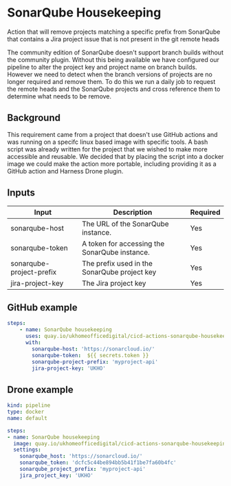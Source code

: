 # SonarQube Housekeeping

Action that will remove projects matching a specific prefix from SonarQube 
that contains a Jira project issue that is not present in the git remote heads

The community edition of SonarQube doesn't support branch builds without 
the community plugin. Without this being available we have configured our
pipeline to alter the project key and project name on branch builds.
However we need to detect when the branch versions of projects are no longer
required and remove them. To do this we run a daily job to request the remote 
heads and the SonarQube projects and cross reference them to determine what
needs to be remove.

## Background
This requirement came from a project that doesn't use GitHub actions and was
running on a specifc linux based image with specific tools. A bash script 
was already written for the project that we wished to make more accessible and 
reusable. We decided that by placing the script into a docker image we 
could make the action more portable, including providing it as a GitHub action
and Harness Drone plugin.

## Inputs

| Input            | Description        | Required |
| ---------------- | ------------------ | -------- |
| sonarqube-host            | The URL of the SonarQube instance.            | Yes |
| sonarqube-token           | A token for accessing the SonarQube instance. | Yes |
| sonarqube-project-prefix  | The prefix used in the SonarQube project key  | Yes |
| jira-project-key          | The Jira project key                          | Yes |

## GitHub example

```yaml
steps:
    - name: SonarQube housekeeping
      uses: quay.io/ukhomeofficedigital/cicd-actions-sonarqube-housekeeping@v1
      with:
        sonarqube-host: 'https://sonarcloud.io/'
        sonarqube-token:  ${{ secrets.token }}
        sonarqube-project-prefix: 'myproject-api'
        jira-project-key: 'UKHO'
```

## Drone example

```yaml
kind: pipeline
type: docker
name: default

steps:
- name: SonarQube housekeeping
  image: quay.io/ukhomeofficedigital/cicd-actions-sonarqube-housekeeping@v1
  settings:
    sonarqube_host: 'https://sonarcloud.io/'
    sonarqube_token: 'dcfc5c44be894bb5b41f1be7fa60b4fc'
    sonarqube_project_prefix: 'myproject-api'
    jira_project_key: 'UKHO'

```